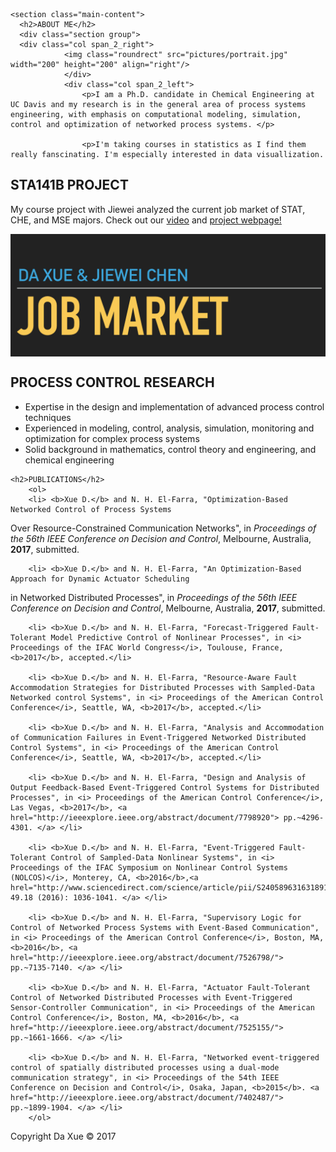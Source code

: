 <!-- This page was generated by GitHub Pages using the Hack theme by Ben Bleikamp. -->
<html lang="en-us">
  <head>
    <meta charset="UTF-8">
    <meta name="viewport" content="width=device-width, initial-scale=1">
    <link rel="stylesheet" type="text/css" href="stylesheets/normalize.css" media="screen">
    <link href='https://fonts.googleapis.com/css?family=Open+Sans:400,700' rel='stylesheet' type='text/css'>
    <link rel="stylesheet" type="text/css" href="stylesheets/stylesheet.css" media="screen">
    <link rel="stylesheet" type="text/css" href="stylesheets/github-light.css" media="screen">
        <style type="text/css">
      .page-header {
      <!-- background-image:url("stylesheets/whitebg.jpg"); -->
      color: #fff;
      text-shadow: 0px 0px 4px #ccccff;
      }
    </style>
  </head>
  <body>

    <section class="main-content">
      <h2>ABOUT ME</h2>
      <div class="section group">
      <div class="col span_2_right">
	  			<img class="roundrect" src="pictures/portrait.jpg" width="200" height="200" align="right"/>
				</div>
				<div class="col span_2_left">
					<p>I am a Ph.D. candidate in Chemical Engineering at UC Davis and my research is in the general area of process systems engineering, with emphasis on computational modeling, simulation, control and optimization of networked process systems. </p>
					
					<p>I'm taking courses in statistics as I find them really fanscinating. I'm especially interested in data visuallization. 

<div class = "ex3"> </div>

<section class="main-content">
	<h2>STA141B PROJECT</h2>
	<p> My course project with Jiewei analyzed the current job market of STAT, CHE, and MSE majors. Check out our <a href="https://www.youtube.com/watch?v=vwKmp3zmiXg">video</a> and <a href="https://celinechen0211.github.io/JobMarket/jobmarket.html">project webpage!</a> </p>
		<a href="https://celinechen0211.github.io/JobMarket/jobmarket.html"><img src="pictures/project.jpg" width="600" align="center"/></a>
	
<div class = "ex3"> </div>

<section class="main-content">
	<h2>PROCESS CONTROL RESEARCH </h2>
	<ul>
	<li> Expertise in the design and implementation of advanced process control techniques </li>
	<li> Experienced in modeling, control, analysis, simulation, monitoring and optimization for complex process systems</li>
	<li> Solid background in mathematics, control theory and engineering, and chemical engineering</li>
	</ul>
	
<div class = "ex3"> </div>
	
	<h2>PUBLICATIONS</h2>
		<ol>
		<li> <b>Xue D.</b> and N. H. El-Farra, "Optimization-Based Networked Control of Process Systems
Over Resource-Constrained Communication Networks", in <i> Proceedings of the 56th IEEE Conference on Decision and Control</i>, Melbourne, Australia, <b>2017</b>, submitted.</li>
		
		<li> <b>Xue D.</b> and N. H. El-Farra, "An Optimization-Based Approach for Dynamic Actuator Scheduling
in Networked Distributed Processes", in <i> Proceedings of the 56th IEEE Conference on Decision and Control</i>, Melbourne, Australia, <b>2017</b>, submitted.</li>

		<li> <b>Xue D.</b> and N. H. El-Farra, "Forecast-Triggered Fault-Tolerant Model Predictive Control of Nonlinear Processes", in <i> Proceedings of the IFAC World Congress</i>, Toulouse, France, <b>2017</b>, accepted.</li>

		<li> <b>Xue D.</b> and N. H. El-Farra, "Resource-Aware Fault Accommodation Strategies for Distributed Processes with Sampled-Data Networked control Systems", in <i> Proceedings of the American Control Conference</i>, Seattle, WA, <b>2017</b>, accepted.</li>

		<li> <b>Xue D.</b> and N. H. El-Farra, "Analysis and Accommodation of Communication Failures in Event-Triggered Networked Distributed Control Systems", in <i> Proceedings of the American Control Conference</i>, Seattle, WA, <b>2017</b>, accepted.</li>
		
		<li> <b>Xue D.</b> and N. H. El-Farra, "Design and Analysis of Output Feedback-Based Event-Triggered Control Systems for Distributed Processes", in <i> Proceedings of the American Control Conference</i>, Las Vegas, <b>2017</b>, <a hrel="http://ieeexplore.ieee.org/abstract/document/7798920"> pp.~4296-4301. </a> </li>
		
		<li> <b>Xue D.</b> and N. H. El-Farra, "Event-Triggered Fault-Tolerant Control of Sampled-Data Nonlinear Systems", in <i> Proceedings of the IFAC Symposium on Nonlinear Control Systems (NOLCOS)</i>, Monterey, CA, <b>2016</b>,<a hrel="http://www.sciencedirect.com/science/article/pii/S2405896316318912"> 49.18 (2016): 1036-1041. </a> </li>
		
		<li> <b>Xue D.</b> and N. H. El-Farra, "Supervisory Logic for Control of Networked Process Systems with Event-Based Communication", in <i> Proceedings of the American Control Conference</i>, Boston, MA, <b>2016</b>, <a hrel="http://ieeexplore.ieee.org/abstract/document/7526798/"> pp.~7135-7140. </a> </li>
		
		<li> <b>Xue D.</b> and N. H. El-Farra, "Actuator Fault-Tolerant Control of Networked Distributed Processes with Event-Triggered Sensor-Controller Communication", in <i> Proceedings of the American Control Conference</i>, Boston, MA, <b>2016</b>, <a href="http://ieeexplore.ieee.org/abstract/document/7525155/"> pp.~1661-1666. </a> </li>
		
		<li> <b>Xue D.</b> and N. H. El-Farra, "Networked event-triggered control of spatially distributed processes using a dual-mode communication strategy", in <i> Proceedings of the 54th IEEE Conference on Decision and Control</i>, Osaka, Japan, <b>2015</b>. <a href="http://ieeexplore.ieee.org/abstract/document/7402487/"> pp.~1899-1904. </a> </li>
		</ol>
  


<footer class="site-footer">
    Copyright Da Xue &copy; 2017
</footer>
